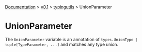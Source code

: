 [Documentation](/docs/documentation.md) >
 [v0.1](/docs/0.1/version.md) >
  [typingutils](/docs/0.1/typingutils/module.md) >
   UnionParameter

# UnionParameter

The `UnionParameter` variable is an annotation of `types.UnionType | tuple[TypeParameter, ...]` and matches any type union.

